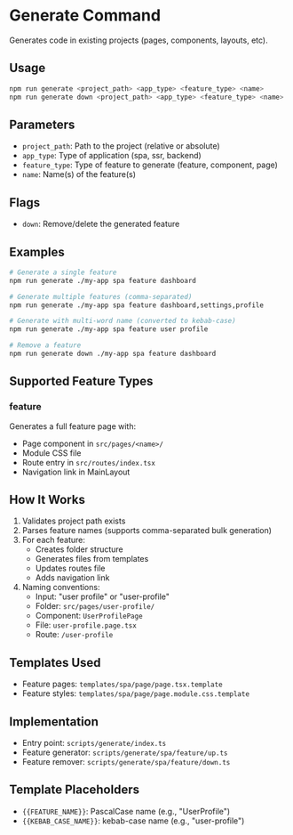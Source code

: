# Generate Command

Generates code in existing projects (pages, components, layouts, etc).

## Usage

```bash
npm run generate <project_path> <app_type> <feature_type> <name>
npm run generate down <project_path> <app_type> <feature_type> <name>
```

## Parameters

- `project_path`: Path to the project (relative or absolute)
- `app_type`: Type of application (spa, ssr, backend)
- `feature_type`: Type of feature to generate (feature, component, page)
- `name`: Name(s) of the feature(s)

## Flags

- `down`: Remove/delete the generated feature

## Examples

```bash
# Generate a single feature
npm run generate ./my-app spa feature dashboard

# Generate multiple features (comma-separated)
npm run generate ./my-app spa feature dashboard,settings,profile

# Generate with multi-word name (converted to kebab-case)
npm run generate ./my-app spa feature user profile

# Remove a feature
npm run generate down ./my-app spa feature dashboard
```

## Supported Feature Types

### feature
Generates a full feature page with:
- Page component in `src/pages/<name>/`
- Module CSS file
- Route entry in `src/routes/index.tsx`
- Navigation link in MainLayout

## How It Works

1. Validates project path exists
2. Parses feature names (supports comma-separated bulk generation)
3. For each feature:
   - Creates folder structure
   - Generates files from templates
   - Updates routes file
   - Adds navigation link
4. Naming conventions:
   - Input: "user profile" or "user-profile"
   - Folder: `src/pages/user-profile/`
   - Component: `UserProfilePage`
   - File: `user-profile.page.tsx`
   - Route: `/user-profile`

## Templates Used

- Feature pages: `templates/spa/page/page.tsx.template`
- Feature styles: `templates/spa/page/page.module.css.template`

## Implementation

- Entry point: `scripts/generate/index.ts`
- Feature generator: `scripts/generate/spa/feature/up.ts`
- Feature remover: `scripts/generate/spa/feature/down.ts`

## Template Placeholders

- `{{FEATURE_NAME}}`: PascalCase name (e.g., "UserProfile")
- `{{KEBAB_CASE_NAME}}`: kebab-case name (e.g., "user-profile")
